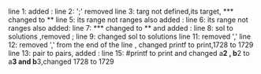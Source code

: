 line 1:  added :
line 2:  ';' removed
line 3: targ not defined,its target, *** changed to **
line 5: its range not ranges also added :
line 6: its range not ranges also added:
line 7: *** changed to ** and added :
line 8: sol to solutions ,removed ;
line 9: changed sol to solutions
line 11: removed ','
line 12: removed ',' from the end of the line , changed printf to print,1728 to 1729
line 13: pair to pairs, added :
line 15: #printf to print and changed a**2 , b**2 to a**3 and b**3,changed 1728 to 1729
